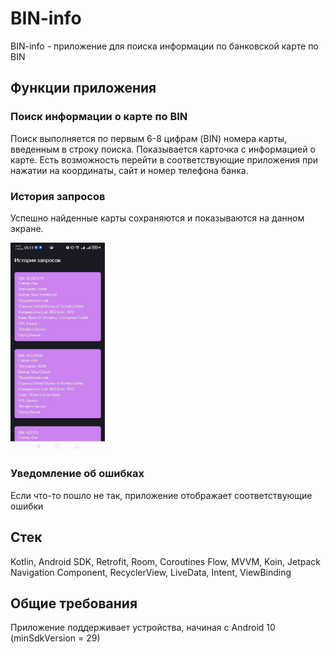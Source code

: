 # BIN-info
BIN-info - приложение для поиска информации по банковской карте по BIN



## Функции приложения

### Поиск информации о карте по BIN
Поиск выполняется по первым 6-8 цифрам (BIN) номера карты, введенным в строку поиска.
Показывается карточка с информацией о карте.
Есть возможность перейти в соответствующие приложения при нажатии на координаты, сайт и номер телефона банка.

### История запросов
Успешно найденные карты сохраняются и показываются на данном экране.

<img src="https://github.com/Yuliya-Sycheva/BIN-info/blob/dev/%D0%B8%D1%81%D1%82%D0%BE%D1%80%D0%B8%D1%8F.jpg?raw=true" width=30% height=30%>

### Уведомление об ошибках
Если что-то пошло не так, приложение отображает соответствующие ошибки

## Стек
Kotlin, Android SDK, Retrofit, Room, Coroutines Flow, MVVM, Koin, Jetpack Navigation Component, RecyclerView, LiveData, Intent, ViewBinding

## Общие требования
Приложение поддерживает устройства, начиная с Android 10 (minSdkVersion = 29)